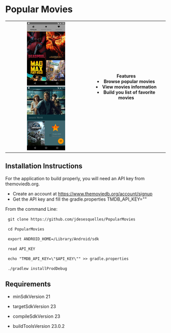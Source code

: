 Popular Movies
==============
<table>
    <th>
<img src="screenshot.png" width="120" height="200" />
<img src="screenshot2.png" width="120" height="200" />
</th>
<th>
Features
<li> Browse popular movies
<li> View movies information
<li> Build you list of favorite movies
</th>
</table>


Installation Instructions
-------------------------
For the application to build properly, you will need an API key from themoviedb.org.
* Create an account at https://www.themoviedb.org/account/signup
* Get the API key and fill the gradle.properties TMDB_API_KEY=""

From the command Line:

&nbsp;&nbsp;`git clone https://github.com/jdesesquelles/PopularMovies`

&nbsp;&nbsp;`cd PopularMovies`

&nbsp;&nbsp;`export ANDROID_HOME=/Library/Android/sdk`

&nbsp;&nbsp;`read API_KEY`

&nbsp;&nbsp;`echo "TMDB_API_KEY=\"$API_KEY\"" >> gradle.properties`

&nbsp;&nbsp;`./gradlew installProdDebug`

## Requirements

* minSdkVersion 21

* targetSdkVersion 23

* compileSdkVersion 23

* buildToolsVersion 23.0.2